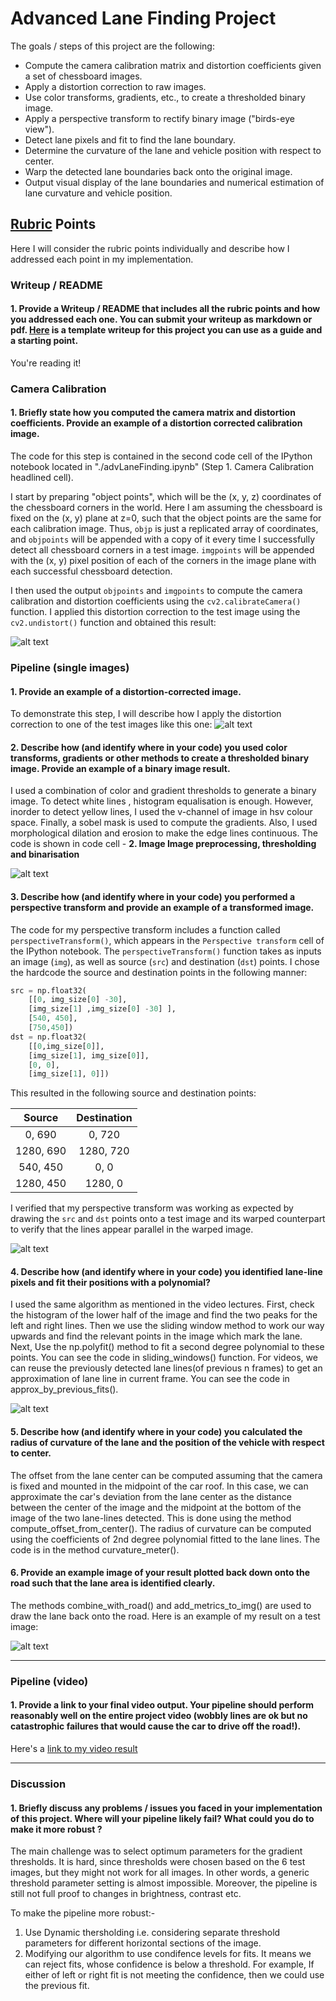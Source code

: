 

# **Advanced Lane Finding Project**

The goals / steps of this project are the following:

* Compute the camera calibration matrix and distortion coefficients given a set of chessboard images.
* Apply a distortion correction to raw images.
* Use color transforms, gradients, etc., to create a thresholded binary image.
* Apply a perspective transform to rectify binary image ("birds-eye view").
* Detect lane pixels and fit to find the lane boundary.
* Determine the curvature of the lane and vehicle position with respect to center.
* Warp the detected lane boundaries back onto the original image.
* Output visual display of the lane boundaries and numerical estimation of lane curvature and vehicle position.

[//]: # (Image References)

[image1]: ./examples/undistort_output.png 
[image2]: ./test_images/test2_transformed.jpg 
[image3]: ./test_images/test2_bin.jpg 
[image4]: ./test4_persp.jpg 
[image5]: ./test_images/sliding.jpg 
[image6]: ./test_images/road_detected.jpg 
[video1]: ./project_video_out.mp4 

## [Rubric](https://review.udacity.com/#!/rubrics/571/view) Points

Here I will consider the rubric points individually and describe how I addressed each point in my implementation.  



### Writeup / README

#### 1. Provide a Writeup / README that includes all the rubric points and how you addressed each one.  You can submit your writeup as markdown or pdf.  [Here](https://github.com/udacity/CarND-Advanced-Lane-Lines/blob/master/writeup_template.md) is a template writeup for this project you can use as a guide and a starting point.  

You're reading it!

### Camera Calibration

#### 1. Briefly state how you computed the camera matrix and distortion coefficients. Provide an example of a distortion corrected calibration image.

The code for this step is contained in the second code cell of the IPython notebook located in "./advLaneFinding.ipynb" (Step 1. Camera Calibration headlined cell).  

I start by preparing "object points", which will be the (x, y, z) coordinates of the chessboard corners in the world. Here I am assuming the chessboard is fixed on the (x, y) plane at z=0, such that the object points are the same for each calibration image.  Thus, `objp` is just a replicated array of coordinates, and `objpoints` will be appended with a copy of it every time I successfully detect all chessboard corners in a test image.  `imgpoints` will be appended with the (x, y) pixel position of each of the corners in the image plane with each successful chessboard detection.  

I then used the output `objpoints` and `imgpoints` to compute the camera calibration and distortion coefficients using the `cv2.calibrateCamera()` function.  I applied this distortion correction to the test image using the `cv2.undistort()` function and obtained this result: 

![alt text][image1]

### Pipeline (single images)

#### 1. Provide an example of a distortion-corrected image.

To demonstrate this step, I will describe how I apply the distortion correction to one of the test images like this one:
![alt text][image2]

#### 2. Describe how (and identify where in your code) you used color transforms, gradients or other methods to create a thresholded binary image.  Provide an example of a binary image result.

I used a combination of color and gradient thresholds to generate a binary image. To detect white lines , histogram equalisation is enough. However, inorder to detect yellow lines, I used the v-channel of image in hsv colour space. Finally, a sobel mask is used to compute the gradients. Also, I used 
morphological dilation and erosion to make the edge lines continuous. The code is shown in code cell - **2. Image Image preprocessing, thresholding and binarisation**


![alt text][image3]

#### 3. Describe how (and identify where in your code) you performed a perspective transform and provide an example of a transformed image.

The code for my perspective transform includes a function called `perspectiveTransform()`, which appears in the `Perspective transform` cell  of the IPython notebook.  The `perspectiveTransform()` function takes as inputs an image (`img`), as well as source (`src`) and destination (`dst`) points.  I chose the hardcode the source and destination points in the following manner:

```python
src = np.float32(
    [[0, img_size[0] -30],
    [img_size[1] ,img_size[0] -30] ],
    [540, 450],
    [750,450])
dst = np.float32(
    [[0,img_size[0]],
    [img_size[1], img_size[0]],
    [0, 0],
    [img_size[1], 0]])
```

This resulted in the following source and destination points:

| Source        | Destination   | 
|:-------------:|:-------------:| 
| 0, 690        | 0, 720        | 
| 1280, 690     | 1280, 720     |
| 540, 450      |  0, 0         |
| 1280, 450     | 1280, 0       |

I verified that my perspective transform was working as expected by drawing the `src` and `dst` points onto a test image and its warped counterpart to verify that the lines appear parallel in the warped image.

![alt text][image4]

#### 4. Describe how (and identify where in your code) you identified lane-line pixels and fit their positions with a polynomial?

I used the same algorithm as mentioned in the video lectures. First, check the histogram of the lower half of the image and find the two peaks for the left and right lines. Then we use the sliding window method to work our way upwards and find the relevant points in the image which mark the lane. Next, Use the np.polyfit() method to fit a second degree polynomial to these points.  You can see the code in sliding_windows() function.
For videos, we can reuse the previously detected lane lines(of previous n frames) to get an approximation of lane line in current frame. You can see the code in  approx_by_previous_fits().

![alt text][image5]

#### 5. Describe how (and identify where in your code) you calculated the radius of curvature of the lane and the position of the vehicle with respect to center.

The offset from the lane center can be computed assuming that the camera is fixed and mounted in the midpoint of the car roof. In this case, we can approximate the car's deviation from the lane center as the distance between the center of the image and the midpoint at the bottom of the image of the two lane-lines detected. This is done using the method compute_offset_from_center().
The radius of curvature can be computed using the coefficients of 2nd degree polynomial fitted to the lane lines. The code is in the method curvature_meter().



#### 6. Provide an example image of your result plotted back down onto the road such that the lane area is identified clearly.

The methods combine_with_road() and add_metrics_to_img() are used to draw the lane back onto the road.  Here is an example of my result on a test image:

![alt text][image6]

---

### Pipeline (video)

#### 1. Provide a link to your final video output.  Your pipeline should perform reasonably well on the entire project video (wobbly lines are ok but no catastrophic failures that would cause the car to drive off the road!).

Here's a [link to my video result](./project_video_out.mp4)

---

### Discussion

#### 1. Briefly discuss any problems / issues you faced in your implementation of this project.  Where will your pipeline likely fail?  What could you do to make it more robust ?

The main challenge was to select optimum parameters for the gradient thresholds. It is hard, since thresholds were chosen based on the 6 test images, but they might not work for all images. In other words, a generic threshold parameter setting is almost impossible. 
Moreover, the pipeline is still not full proof to changes in brightness, contrast etc. 

To make the pipeline more robust:-
1. Use Dynamic thersholding i.e. considering separate threshold parameters for different horizontal sections of the image. 
2. Modifying our algorithm to use  condifence levels for fits. It means we can reject fits, whose confidence is below a threshold. For example, If either of left or right fit is not meeting the confidence, then we could use the previous fit.

